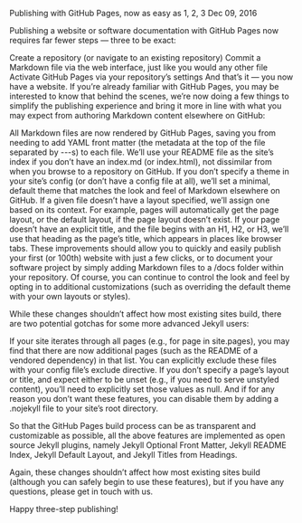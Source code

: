 Publishing with GitHub Pages, now as easy as 1, 2, 3
 Dec 09, 2016

Publishing a website or software documentation with GitHub Pages now requires far fewer steps — three to be exact:

Create a repository (or navigate to an existing repository)
Commit a Markdown file via the web interface, just like you would any other file
Activate GitHub Pages via your repository’s settings
And that’s it — you now have a website. If you’re already familiar with GitHub Pages, you may be interested to know that behind the scenes, we’re now doing a few things to simplify the publishing experience and bring it more in line with what you may expect from authoring Markdown content elsewhere on GitHub:

All Markdown files are now rendered by GitHub Pages, saving you from needing to add YAML front matter (the metadata at the top of the file separated by ---s) to each file.
We’ll use your README file as the site’s index if you don’t have an index.md (or index.html), not dissimilar from when you browse to a repository on GitHub.
If you don’t specify a theme in your site’s config (or don’t have a config file at all), we’ll set a minimal, default theme that matches the look and feel of Markdown elsewhere on GitHub.
If a given file doesn’t have a layout specified, we’ll assign one based on its context. For example, pages will automatically get the page layout, or the default layout, if the page layout doesn’t exist.
If your page doesn’t have an explicit title, and the file begins with an H1, H2, or H3, we’ll use that heading as the page’s title, which appears in places like browser tabs.
These improvements should allow you to quickly and easily publish your first (or 100th) website with just a few clicks, or to document your software project by simply adding Markdown files to a /docs folder within your repository. Of course, you can continue to control the look and feel by opting in to additional customizations (such as overriding the default theme with your own layouts or styles).

While these changes shouldn’t affect how most existing sites build, there are two potential gotchas for some more advanced Jekyll users:

If your site iterates through all pages (e.g., for page in site.pages), you may find that there are now additional pages (such as the README of a vendored dependency) in that list. You can explicitly exclude these files with your config file’s exclude directive.
If you don’t specify a page’s layout or title, and expect either to be unset (e.g., if you need to serve unstyled content), you’ll need to explicitly set those values as null.
And if for any reason you don’t want these features, you can disable them by adding a .nojekyll file to your site’s root directory.

So that the GitHub Pages build process can be as transparent and customizable as possible, all the above features are implemented as open source Jekyll plugins, namely Jekyll Optional Front Matter, Jekyll README Index, Jekyll Default Layout, and Jekyll Titles from Headings.

Again, these changes shouldn’t affect how most existing sites build (although you can safely begin to use these features), but if you have any questions, please get in touch with us.

Happy three-step publishing!
